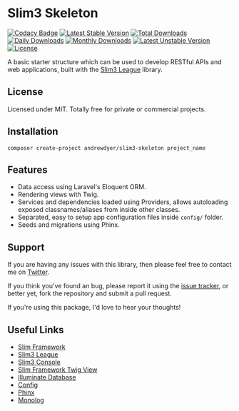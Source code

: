 # Slim3 Skeleton

[![Codacy Badge](https://api.codacy.com/project/badge/Grade/a79d6cba423a45e8bfc42e2484cea212)](https://www.codacy.com/app/andrewdyer/slim3-skeleton?utm_source=github.com&amp;utm_medium=referral&amp;utm_content=andrewdyer/slim3-skeleton&amp;utm_campaign=Badge_Grade)
[![Latest Stable Version](https://poser.pugx.org/andrewdyer/slim3-skeleton/v/stable)](https://packagist.org/packages/andrewdyer/slim3-skeleton)
[![Total Downloads](https://poser.pugx.org/andrewdyer/slim3-skeleton/downloads)](https://packagist.org/packages/andrewdyer/slim3-skeleton)
[![Daily Downloads](https://poser.pugx.org/andrewdyer/slim3-skeleton/d/daily)](https://packagist.org/packages/andrewdyer/slim3-skeleton)
[![Monthly Downloads](https://poser.pugx.org/andrewdyer/slim3-skeleton/d/monthly)](https://packagist.org/packages/andrewdyer/slim3-skeleton)
[![Latest Unstable Version](https://poser.pugx.org/andrewdyer/slim3-skeleton/v/unstable)](https://packagist.org/packages/andrewdyer/slim3-skeleton)
[![License](https://poser.pugx.org/andrewdyer/slim3-skeleton/license)](https://packagist.org/packages/andrewdyer/slim3-skeleton)

A basic starter structure which can be used to develop RESTful APIs and web applications, built with the [Slim3 League](https://github.com/andrewdyer/slim3-llk;;p[8eague) library.

## License

Licensed under MIT. Totally free for private or commercial projects.

## Installation

```text
composer create-project andrewdyer/slim3-skeleton project_name
```

## Features

*   Data access using Laravel's Eloquent ORM.
*   Rendering views with Twig.
*   Services and dependencies loaded using Providers, allows autoloading exposed classnames/aliases from inside other classes.
*   Separated, easy to setup app configuration files inside `config/` folder.
*   Seeds and migrations using Phinx.

## Support
   
If you are having any issues with this library, then please feel free to contact me on [Twitter](https://twitter.com/andyer92).

If you think you've found an bug, please report it using the [issue tracker](https://github.com/andrewdyer/slim3-skeleton/issues), or better yet, fork the repository and submit a pull request.

If you're using this package, I'd love to hear your thoughts!

## Useful Links

*   [Slim Framework](https://www.slimframework.com)
*   [Slim3 League](https://github.com/andrewdyer/slim3-league)
*   [Slim3 Console](https://github.com/andrewdyer/slim3-console)
*   [Slim Framework Twig View](https://github.com/slimphp/Twig-View)
*   [Illuminate Database](https://github.com/illuminate/database)
*   [Config](https://github.com/hassankhan/config)
*   [Phinx](https://github.com/cakephp/phinx)
*   [Monolog](https://github.com/Seldaek/monolog)
